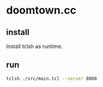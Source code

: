 # doomtown.cc

## install

Install tclsh as runtime.

## run

```bash
tclsh ./src/main.tcl --server 8080
```